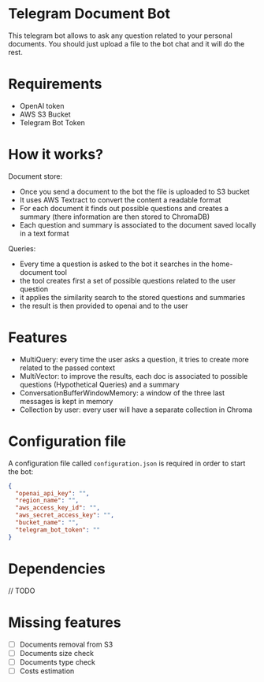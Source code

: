 # Telegram Document Bot 
This telegram bot allows to ask any question related to your personal documents. You should just upload a file to the bot chat and it will do the rest.

# Requirements
- OpenAI token
- AWS S3 Bucket
- Telegram Bot Token

# How it works?

Document store:
- Once you send a document to the bot the file is uploaded to S3 bucket
- It uses AWS Textract to convert the content a readable format
- For each document it finds out possible questions and creates a summary (there information are then stored to ChromaDB)
- Each question and summary is associated to the document saved locally in a text format

Queries:
- Every time a question is asked to the bot it searches in the home-document tool
- the tool creates first a set of possible questions related to the user question
- it applies the similarity search to the stored questions and summaries
- the result is then provided to openai and to the user


# Features
- MultiQuery: every time the user asks a question, it tries to create more related to the passed context
- MultiVector: to improve the results, each doc is associated to possible questions (Hypothetical Queries) and a summary
- ConversationBufferWindowMemory: a window of the three last messages is kept in memory
- Collection by user: every user will have a separate collection in Chroma

# Configuration file
A configuration file called ```configuration.json``` is required in order to start the bot:
```json
{
  "openai_api_key": "",
  "region_name": "",
  "aws_access_key_id": "",
  "aws_secret_access_key": "",
  "bucket_name": "",
  "telegram_bot_token": ""
}
```

# Dependencies
// TODO

# Missing features
- [ ] Documents removal from S3
- [ ] Documents size check
- [ ] Documents type check
- [ ] Costs estimation